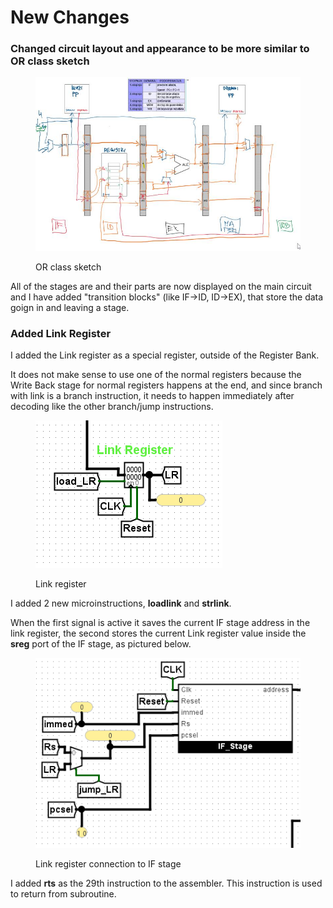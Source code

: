 # New Changes



### Changed circuit layout and appearance to be more similar to OR class sketch

<figure><img src=".gitbook/assets/image (15).png" alt=""><figcaption><p>OR class sketch</p></figcaption></figure>

All of the stages are and their parts are now displayed on the main circuit and I have added "transition blocks" (like IF->ID, ID->EX), that store the data goign in and leaving a stage.



### Added Link Register

I added the Link register as a special register, outside of the Register Bank.&#x20;

It does not make sense to use one of the normal registers because the Write Back stage for normal registers happens at the end, and since branch with link is a branch instruction, it needs to happen immediately after decoding like the other branch/jump instructions.



<figure><img src=".gitbook/assets/temp.png" alt=""><figcaption><p>Link register</p></figcaption></figure>

I added 2 new microinstructions, **loadlink** and **strlink**.

When the first signal is active it saves the current IF stage address in the link register, the second stores the current Link register value inside the **sreg** port of the IF stage, as pictured below.



<figure><img src=".gitbook/assets/temp (1).png" alt=""><figcaption><p>Link register connection to IF stage</p></figcaption></figure>

I added **rts** as the 29th instruction to the assembler. This instruction is used to return from subroutine.

